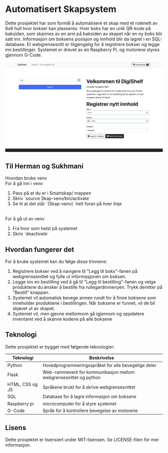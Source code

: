 </p><h1>Automatisert Skapsystem</h1>
<p>Dette prosjektet har som formål å automatisere et skap med et rutenett av 6x6 hull hvor bokser kan plasseres. Hver boks har en unik QR-kode på baksiden, som skannes av en arm på baksiden av skapet når en ny boks blir satt inn. Informasjon om boksens posisjon og innhold blir da lagret i en SQL-database. Et webgrensesnitt er tilgjengelig for å registrere bokser og legge inn bestillinger. Systemet er drevet av en Raspberry Pi, og motorene styres gjennom G-Code.</p>

<p><img src="./media/grensesnitt.png" alt="Webgrensesnitt"></p>

<h2>Til Herman og Sukhmani</h2>
Hvordan bruke venv
<br>
For å gå inn i venv
<ol>
	<li>Pass på at du er i Smartskap/ mappen</li>
	<li>Skriv `source Skap-venv/bin/activate`</li>
	<li>Se til at det står `(Skap-venv)` helt foran på hver linje</li>
</ol>
<br>
For å gå ut av venv
<ol>
	<li>Fra hvor som helst på systemet</li>
	<li>Skriv `deactivate`</li>
</ol>

<h2>Hvordan fungerer det</h2>
<p>For å bruke systemet kan du følge disse trinnene:</p>
<ol>
    <li>Registrere bokser ved å navigere til "Legg til boks"-fanen på webgrensesnittet og fylle ut informasjonen om boksen.</li>
    <li>Legge inn en bestilling ved å gå til "Legg til bestilling"-fanen og velge produktene du ønsker å bestille fra rullegardinmenyen. Trykk deretter på "Bestill" knappen.</li>
    <li>Systemet vil automatisk bevege armen rundt for å finne boksene som inneholder produktene i bestillingen. Når boksene er funnet, vil de bli skjøvet ut av skapet.</li>
    <li>Systemet vil, men gjevne mellomrom gå igjennom og oppdatere inventaret ved å skanne kodene på alle boksene</li>
</ol>

<h2>Teknologi</h2>
<p>Dette prosjektet er bygget med følgende teknologier:</p>
<table>
<thead>
    <tr><th>Teknologi</th><th>Beskrivelse</th></tr>
</thead>
    <tbody>
        <tr><td>Python</td><td>Hovedprogrammeringsspråket for alle bevegelige deler</td></tr>
        <tr><td>Flask</td><td>Web-rammeverk for kommunikasjon mellom webgrensesnittet og python</td></tr>
        <tr><td>HTML, CSS og JS</td><td>Språkene brukt for å skrive webgrensesnittet</td></tr>
        <tr><td>SQL</td><td>Database for å lagre informasjon om boksene</td></tr>
        <tr><td>Raspberry pi</td><td>microcomputer for å styre systemet</td></tr>
        <tr><td>G-Code</td><td>Språk for å kontrollere bevegelse av motorene</td></tr>
    </tbody>
</table>

<h2>Lisens</h2>
<p>Dette prosjektet er lisensiert under MIT-lisensen. Se LICENSE-filen for mer informasjon.</p></div>
